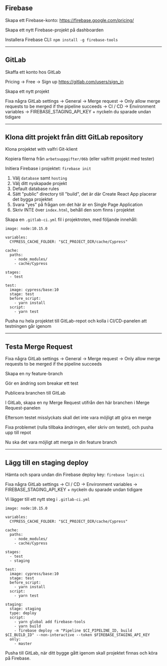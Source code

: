 ## Firebase

Skapa ett Firebase-konto: https://firebase.google.com/pricing/

Skapa ett nytt Firebase-projekt på dashboarden

Installera Firebase CLI: `npm install -g firebase-tools`

---

## GitLab

Skaffa ett konto hos GitLab

Pricing -> Free -> Sign up
https://gitlab.com/users/sign_in

Skapa ett nytt projekt

Fixa några GitLab settings
 -> General -> Merge request -> Only allow merge requests to be merged if the pipeline succeeds
 -> CI / CD -> Environment variables -> FIREBASE_STAGING_API_KEY + nyckeln du sparade undan tidigare

---

## Klona ditt projekt från ditt GitLab repository

Klona projektet with valfri Git-klient

Kopiera filerna från `arbetsuppgifter/06b` (eller valfritt projekt med tester)

Initiera Firebase i projektet: `firebase init`
  1. Välj `database` samt `hosting`
  2. Välj ditt nyskapade projekt
  3. Default database rules
  4. Sätt "public" directory till "build", det är där Create React App placerar det bygga projektet
  5. Svara "yes" på frågan om det här är en Single Page Application
  6. Skriv INTE över `index.html`, behåll den som finns i projektet

Skapa en `.gitlab-ci.yml` fil i projektroten, med följande innehåll:

```
image: node:10.15.0

variables:
  CYPRESS_CACHE_FOLDER: "$CI_PROJECT_DIR/cache/Cypress"

cache:
  paths:
    - node_modules/
    - cache/Cypress

stages:
  - test

test:
  image: cypress/base:10
  stage: test
  before_script: 
    - yarn install 
  script:
    - yarn test
```

Pusha nu hela projektet till GitLab-repot och kolla i CI/CD-panelen att testningen går igenom

---

## Testa Merge Request

Fixa några GitLab settings
 -> General -> Merge request -> Only allow merge requests to be merged if the pipeline succeeds

Skapa en ny feature-branch

Gör en ändring som breakar ett test

Publicera branchen till GitLab

I GitLab, skapa en ny Merge Request utifrån den här branchen i Merge Request-panelen

Eftersom testet misslyckats skall det inte vara möjligt att göra en merge

Fixa problemet (rulla tillbaka ändringen, eller skriv om testet), och pusha upp till repot

Nu ska det vara möjligt att merga in din feature branch

---

## Lägg till en staging deploy

Hämta och spara undan din Firebase deploy key: `firebase login:ci`

Fixa några GitLab settings
  -> CI / CD -> Environment variables -> FIREBASE_STAGING_API_KEY + nyckeln du sparade undan tidigare

Vi lägger till ett nytt steg i `.gitlab-ci.yml`

```
image: node:10.15.0

variables:
  CYPRESS_CACHE_FOLDER: "$CI_PROJECT_DIR/cache/Cypress"

cache:
  paths:
    - node_modules/
    - cache/Cypress

stages:
  - test
  - staging

test:
  image: cypress/base:10
  stage: test
  before_script: 
    - yarn install 
  script:
    - yarn test

staging: 
  stage: staging
  type: deploy
  script:
    - yarn global add firebase-tools
    - yarn build
    - firebase deploy -m "Pipeline $CI_PIPELINE_ID, build $CI_BUILD_ID" --non-interactive --token $FIREBASE_STAGING_API_KEY
  only:
    - master
```

Pusha till GitLab, när ditt bygge gått igenom skall projektet finnas och köra på Firebase.
